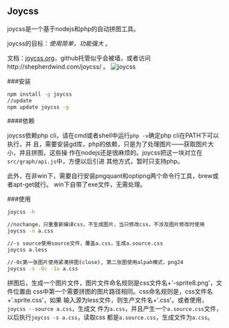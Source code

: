 Joycss
--------

joycss是一个基于nodejs和php的自动拼图工具。

joycss的目标：*使用简单，功能强大* 。

文档：[joycss.org](http://joycss.org)，github托管似乎会被墙，或者访问http://shepherdwind.com/joycss/ 。
![joycss](http://joycss.org/joycss.png)

###安装

```sh
npm install -g joycss
//update
npm update joycss -g
```

####依赖

joycss依赖php cli，请在cmd或者shell中运行`php -v`确定php cli在PATH下可以执行，并
且，需要安装gd库，php的依赖，只是为了处理图片——获取图片大小，并且拼图，这些操
作在nodejs还是很麻烦的。joycss把这一块对立在`src/graph/api.js`中，方便以后引进
其他方式，暂时只支持php。

此外，在非win下，需要自行安装pngquant和optipng两个命令行工具，brew或者apt-get就行。
win下自带了exe文件，无需处理。

###使用

```sh
joycss -h

//nochange，只重重新编译css，不生成图片，当只修改css，不涉及图片修改时使用
joycss -n a.css

//-s source使用source文件，覆盖a.css，生成a.source.css
joycss a.less

//-0c第一张图片使用紧凑拼图(close), 第二张图使用alpah模式，png24
joycss -s -0c -1a a.css
```

拼图后，生成一个图片文件，图片文件命名规则是css文件名+'-sprite8.png'，文件位置由
css中第一个需要拼图的图片路径相同。css命名规则是，css文件名+'.sprite.css'，如果
输入源为less文件，则生产文件名+'.css'。或者使用，`joycss --source a.css`，生成文
件为`a.css`，并且产生一个`a.source.css`文件，以后执行`joycss -s a.css`，读取css
都是`a.source.css`，生成文件为`a.css`。
